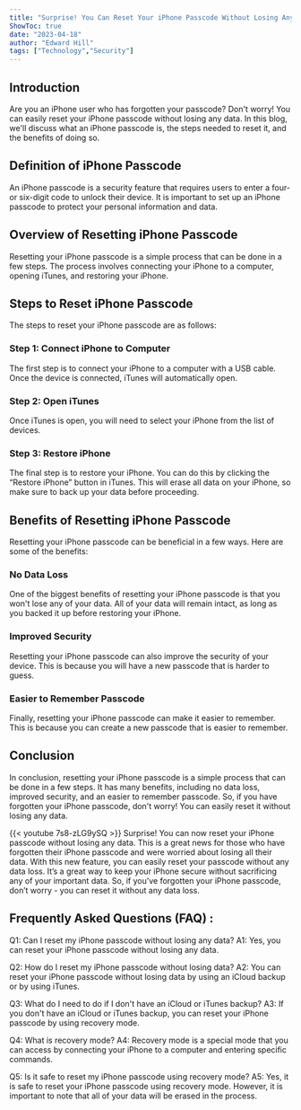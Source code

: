 ```yaml
---
title: "Surprise! You Can Reset Your iPhone Passcode Without Losing Any Data!"
ShowToc: true 
date: "2023-04-18"
author: "Edward Hill" 
tags: ["Technology","Security"]
---
```

## Introduction

Are you an iPhone user who has forgotten your passcode? Don't worry! You can easily reset your iPhone passcode without losing any data. In this blog, we'll discuss what an iPhone passcode is, the steps needed to reset it, and the benefits of doing so. 

## Definition of iPhone Passcode

An iPhone passcode is a security feature that requires users to enter a four- or six-digit code to unlock their device. It is important to set up an iPhone passcode to protect your personal information and data. 

## Overview of Resetting iPhone Passcode

Resetting your iPhone passcode is a simple process that can be done in a few steps. The process involves connecting your iPhone to a computer, opening iTunes, and restoring your iPhone. 

## Steps to Reset iPhone Passcode

The steps to reset your iPhone passcode are as follows: 

### Step 1: Connect iPhone to Computer

The first step is to connect your iPhone to a computer with a USB cable. Once the device is connected, iTunes will automatically open. 

### Step 2: Open iTunes

Once iTunes is open, you will need to select your iPhone from the list of devices. 

### Step 3: Restore iPhone

The final step is to restore your iPhone. You can do this by clicking the “Restore iPhone” button in iTunes. This will erase all data on your iPhone, so make sure to back up your data before proceeding. 

## Benefits of Resetting iPhone Passcode

Resetting your iPhone passcode can be beneficial in a few ways. Here are some of the benefits: 

### No Data Loss

One of the biggest benefits of resetting your iPhone passcode is that you won't lose any of your data. All of your data will remain intact, as long as you backed it up before restoring your iPhone. 

### Improved Security

Resetting your iPhone passcode can also improve the security of your device. This is because you will have a new passcode that is harder to guess. 

### Easier to Remember Passcode

Finally, resetting your iPhone passcode can make it easier to remember. This is because you can create a new passcode that is easier to remember. 

## Conclusion

In conclusion, resetting your iPhone passcode is a simple process that can be done in a few steps. It has many benefits, including no data loss, improved security, and an easier to remember passcode. So, if you have forgotten your iPhone passcode, don't worry! You can easily reset it without losing any data.

{{< youtube 7s8-zLG9ySQ >}} 
Surprise! You can now reset your iPhone passcode without losing any data. This is a great news for those who have forgotten their iPhone passcode and were worried about losing all their data. With this new feature, you can easily reset your passcode without any data loss. It’s a great way to keep your iPhone secure without sacrificing any of your important data. So, if you’ve forgotten your iPhone passcode, don’t worry - you can reset it without any data loss.

## Frequently Asked Questions (FAQ) :
Q1: Can I reset my iPhone passcode without losing any data?
A1: Yes, you can reset your iPhone passcode without losing any data.

Q2: How do I reset my iPhone passcode without losing data?
A2: You can reset your iPhone passcode without losing data by using an iCloud backup or by using iTunes.

Q3: What do I need to do if I don't have an iCloud or iTunes backup?
A3: If you don't have an iCloud or iTunes backup, you can reset your iPhone passcode by using recovery mode.

Q4: What is recovery mode?
A4: Recovery mode is a special mode that you can access by connecting your iPhone to a computer and entering specific commands.

Q5: Is it safe to reset my iPhone passcode using recovery mode?
A5: Yes, it is safe to reset your iPhone passcode using recovery mode. However, it is important to note that all of your data will be erased in the process.


